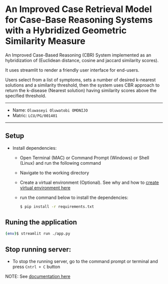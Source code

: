 # An Improved Case Retrieval Model for Case-Base Reasoning Systems with a Hybridized Geometric Similarity Measure

An Improved Case-Based Reasoning (CBR) System implemented as an hybridization of (Euclidean distance, cosine and jaccard similarity scores). 

It uses streamlit to render a friendly user interface for end-users.

Users select from a list of symptoms, sets a number of desired k-nearest solutions and a similarity threshold, then the system uses CBR approach to return the k-disease (Nearest solution) having similarity scores above the specified threshold.

---
- Name: `Oluwaseyi Oluwatobi OMONIJO`
- Matric: `LCU/PG/001401`

---

## Setup
- Install dependencies: 
    - Open Terminal (MAC) or  Command Prompt (Windows) or Shell (Linux) and run the following command
    - Navigate to the working directory
    - Create a virtual environment (Optional). See why and how to [create virtual environment here](https://www.geeksforgeeks.org/python-virtual-environment/)
    - run the command below to install the dependencies:

        ```bash
        $ pip install -r requirements.txt
        ```

## Runing the application
```bash
(env)$ streamlit run ./app.py
````

## Stop running server:
- To stop the running server, go to the command prompt or terminal and press `Cntrl + C` button

NOTE:
See [documentation here](./DOC.md)